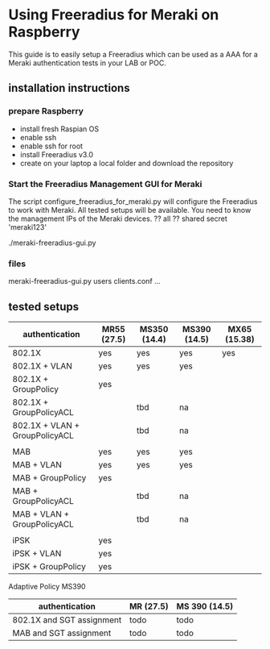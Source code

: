 # Using Freeradius for Meraki on Raspberry

This guide is to easily setup a Freeradius which can be used as a AAA for a Meraki authentication tests in your LAB or POC.

## installation instructions

### prepare Raspberry
- install fresh Raspian OS
- enable ssh
- enable ssh for root
- install Freeradius v3.0
- create on your laptop a local folder and download the repository 


### Start the Freeradius Management GUI for Meraki
The script configure_freeradius_for_meraki.py will configure the Freeradius to work with Meraki.
All tested setups will be available.
You need to know the management IPs of the Meraki devices. ??   all
?? shared secret 'meraki123'

./meraki-freeradius-gui.py

### files 
meraki-freeradius-gui.py
users
clients.conf
...


## tested setups


| authentication                    | MR55 (27.5)| MS350 (14.4)| MS390 (14.5)|MX65 (15.38)|
| --------------------------------  | -----| --- |--- | --- |
| 802.1X                            | yes  | yes |yes| yes |
| 802.1X + VLAN                     | yes  | yes |yes| |
| 802.1X + GroupPolicy              | yes  | || |
| 802.1X + GroupPolicyACL           | | tbd |na| |
| 802.1X + VLAN + GroupPolicyACL    | | tbd |na| |
||| 
| MAB                               | yes | yes  |yes| |
| MAB + VLAN                        | yes | yes  |yes| |
| MAB + GroupPolicy                 | yes | || |
| MAB + GroupPolicyACL              | | tbd |na| |
| MAB + VLAN + GroupPolicyACL       | | tbd |na| |
|||
| iPSK                              | yes | || |
| iPSK + VLAN                       | yes | || |
| iPSK + GroupPolicy                | yes | || |


Adaptive Policy  MS390

| authentication                    | MR (27.5)| MS 390 (14.5)|
| --------------------------------  | -----| --- |
| 802.1X and SGT assignment         | todo | todo |
| MAB  and SGT assignment           | todo | todo |








